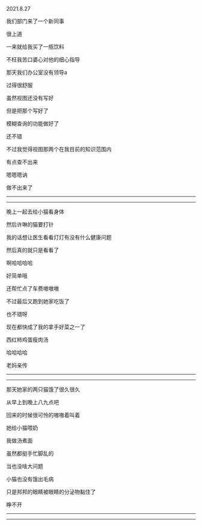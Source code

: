 2021.8.27

我们部门来了一个新同事

很上道

一来就给我买了一瓶饮料

不枉我苦口婆心对他的细心指导

那天我们办公室没有领导a

过得很舒服

虽然视图还没有写好

但是把那个写好了

模糊查询的功能做好了

还不错

不过我觉得视图那两个在我目前的知识范围内

有点查不出来

嗯嗯嗯讷

做不出来了

------

------

晚上一起去给小猫看身体

然后许琳的猫要打针

我的话想让医生看看灯灯有没有什么健康问题

然后真的就只是看看了

啊哈哈哈哈

好简单哦

还帮忙点了车费嗷嗷嗷

不过最后又跑到她家吃饭了

也不错呀

现在都快成了我的拿手好菜之一了

西红柿鸡蛋瘦肉汤

哈哈哈哈

老妈亲传

------------

-------------

那天她家的两只猫饿了很久很久

从早上到晚上八九点吧

回来的时候很可怜的嗷嗷着叫着

她给小猫喂奶

我做汤煮面

虽然都挺手忙脚乱的

当也没啥大问题

小猫也没有饿出毛病

只是邦邦的眼睛被眼睛的分泌物黏住了

睁不开



------

--------



